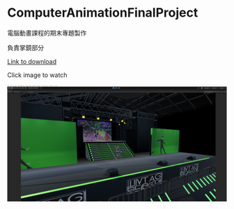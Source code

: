 # ComputerAnimationFinalProject

電腦動畫課程的期末專題製作  

負責掌鏡部分  

[Link to download](https://drive.google.com/drive/folders/1Jpa0G7_nrUCASu7VlAi4tikFe0pyGgAT?usp=sharing)  

Click image to watch  

[![IMAGE ALT TEXT](https://github.com/kairaun/ComputerAnimation/blob/main/F.png)](https://www.youtube.com/watch?v=IV2iTNQKmbs&ab_channel=KAIRaun "Unity")
